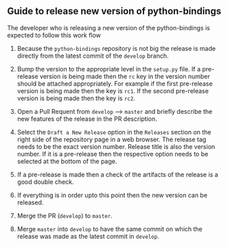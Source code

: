 ## Guide to release new version of python-bindings
The developer who is releasing a new version of the python-bindings is expected to follow this work flow

1. Because the `python-bindings` repository is not big the release is made directly from the latest commit
of the `develop` branch.

2. Bump the version to the appropriate level in the `setup.py` file. If a pre-release version is being made
then the `rc` key in the version number should be attached appropriately. For example if the first 
pre-release version is being made then the key is `rc1`. If the second pre-release version is being made
then the key is `rc2`.

3. Open a Pull Requent from `develop` --> `master` and briefly describe the new features of the release
in the PR description.

4. Select the `Draft a New Release` option in the `Releases` section on the right side of the repository
page in a web browser. The release tag needs to be the exact version number. Release title is also the version
number. If it is a pre-release then the respective option needs to be selected at the bottom of the page.

5. If a pre-release is made then a check of the artifacts of the release is a good double check. 

6. If everything is in order upto this point then the new version can be released.

7. Merge the PR (`develop`) to `master`.

8. Merge `master` into `develop` to have the same commit on which the release was made as the latest commit in 
`develop`.
